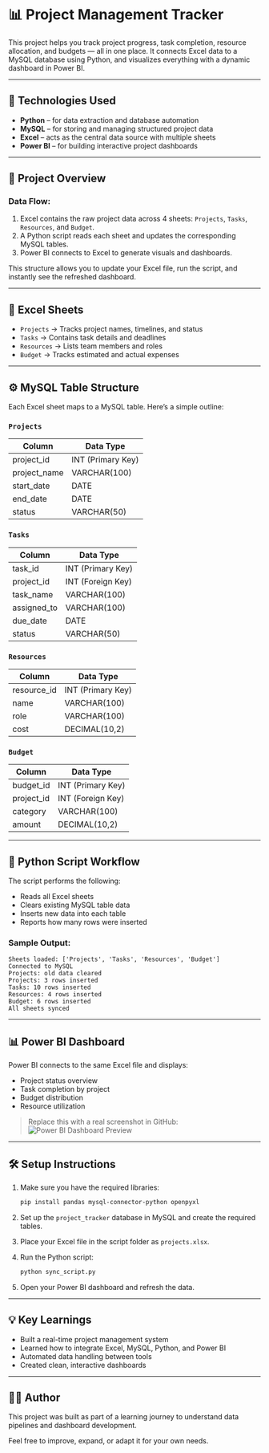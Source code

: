 
# 📊 Project Management Tracker

This project helps you track project progress, task completion, resource allocation, and budgets — all in one place. It connects Excel data to a MySQL database using Python, and visualizes everything with a dynamic dashboard in Power BI.

---

## 🔧 Technologies Used

- **Python** – for data extraction and database automation  
- **MySQL** – for storing and managing structured project data  
- **Excel** – acts as the central data source with multiple sheets  
- **Power BI** – for building interactive project dashboards

---

## 📁 Project Overview

### Data Flow:
1. Excel contains the raw project data across 4 sheets: `Projects`, `Tasks`, `Resources`, and `Budget`.
2. A Python script reads each sheet and updates the corresponding MySQL tables.
3. Power BI connects to Excel to generate visuals and dashboards.

This structure allows you to update your Excel file, run the script, and instantly see the refreshed dashboard.

---

## 🧾 Excel Sheets

- `Projects` → Tracks project names, timelines, and status
- `Tasks` → Contains task details and deadlines
- `Resources` → Lists team members and roles
- `Budget` → Tracks estimated and actual expenses

---

## ⚙️ MySQL Table Structure

Each Excel sheet maps to a MySQL table. Here’s a simple outline:

### `Projects`
| Column       | Data Type     |
|--------------|----------------|
| project_id   | INT (Primary Key) |
| project_name | VARCHAR(100)   |
| start_date   | DATE           |
| end_date     | DATE           |
| status       | VARCHAR(50)    |

### `Tasks`
| Column       | Data Type     |
|--------------|----------------|
| task_id      | INT (Primary Key) |
| project_id   | INT (Foreign Key) |
| task_name    | VARCHAR(100)   |
| assigned_to  | VARCHAR(100)   |
| due_date     | DATE           |
| status       | VARCHAR(50)    |

### `Resources`
| Column       | Data Type     |
|--------------|----------------|
| resource_id  | INT (Primary Key) |
| name         | VARCHAR(100)   |
| role         | VARCHAR(100)   |
| cost         | DECIMAL(10,2)  |

### `Budget`
| Column       | Data Type     |
|--------------|----------------|
| budget_id    | INT (Primary Key) |
| project_id   | INT (Foreign Key) |
| category     | VARCHAR(100)   |
| amount       | DECIMAL(10,2)  |

---

## 🐍 Python Script Workflow

The script performs the following:

- Reads all Excel sheets
- Clears existing MySQL table data
- Inserts new data into each table
- Reports how many rows were inserted

### Sample Output:
```
Sheets loaded: ['Projects', 'Tasks', 'Resources', 'Budget']
Connected to MySQL
Projects: old data cleared
Projects: 3 rows inserted
Tasks: 10 rows inserted
Resources: 4 rows inserted
Budget: 6 rows inserted
All sheets synced
```

---

## 📊 Power BI Dashboard

Power BI connects to the same Excel file and displays:

- Project status overview
- Task completion by project
- Budget distribution
- Resource utilization

> Replace this with a real screenshot in GitHub:
> ![Power BI Dashboard Preview](images/dashboard_sample.png)

---

## 🛠️ Setup Instructions

1. Make sure you have the required libraries:
   ```bash
   pip install pandas mysql-connector-python openpyxl
   ```

2. Set up the `project_tracker` database in MySQL and create the required tables.

3. Place your Excel file in the script folder as `projects.xlsx`.

4. Run the Python script:
   ```bash
   python sync_script.py
   ```

5. Open your Power BI dashboard and refresh the data.

---

## 💡 Key Learnings

- Built a real-time project management system
- Learned how to integrate Excel, MySQL, Python, and Power BI
- Automated data handling between tools
- Created clean, interactive dashboards

---

## 🧑‍💻 Author

This project was built as part of a learning journey to understand data pipelines and dashboard development.

Feel free to improve, expand, or adapt it for your own needs.
